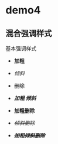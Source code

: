 # demo4

## 混合强调样式

基本强调样式

- **加粗**
- *倾斜*
- ~~删除~~

- ***加粗 倾斜***
- **~~加粗删除~~**
- *~~倾斜删除~~*
- ***~~加粗倾斜删除~~***












